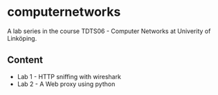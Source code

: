 # computernetworks
A lab series in the course TDTS06 - Computer Networks at Univerity of Linköping. 

## Content
- Lab 1 - HTTP sniffing with wireshark
- Lab 2 - A Web proxy using python
